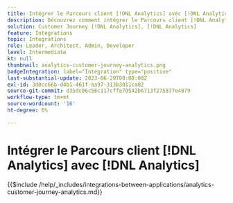 ```yaml
---
title: Intégrer le Parcours client [!DNL Analytics] avec [!DNL Analytics]
description: Découvrez comment intégrer le Parcours client [!DNL Analytics] à [!DNL Analytics].
solution: Customer Journey [!DNL Analytics], [!DNL Analytics]
feature: Integrations
topic: Integrations
role: Leader, Architect, Admin, Developer
level: Intermediate
kt: null
thumbnail: analytics-customer-journey-analytics.png
badgeIntegration: label="Intégration" type="positive"
last-substantial-update: 2023-06-29T00:00:00Z
exl-id: 3d0cc66b-d4b1-461f-aa97-313b3011ca02
source-git-commit: d35dc06c56c117cffe70542b6713f275877e4879
workflow-type: tm+mt
source-wordcount: '16'
ht-degree: 6%

---
```


# Intégrer le Parcours client [!DNL Analytics] avec [!DNL Analytics]

{{$include /help/_includes/integrations-between-applications/analytics-customer-journey-analytics.md}}
